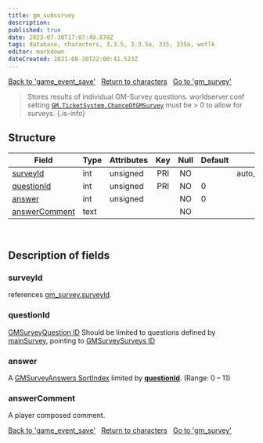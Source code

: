 ```yaml
---
title: gm_subsurvey
description:
published: true
date: 2023-07-30T17:07:49.878Z
tags: database, characters, 3.3.5, 3.3.5a, 335, 335a, wotlk
editor: markdown
dateCreated: 2021-08-30T22:00:41.523Z
---
```


<a href="https://trinitycore.info/en/database/335/characters/game_event_save" class="mt-5 v-btn v-btn--depressed v-btn--flat v-btn--outlined theme--light v-size--default darkblue--text text--lighten-3"><span class="v-btn__content"><i aria-hidden="true" class="v-icon notranslate v-icon--left mdi mdi-arrow-left theme--light"></i><span>Back to 'game_event_save'</span></span></a>&nbsp;&nbsp;&nbsp;<a href="https://trinitycore.info/en/database/335/characters/home" class="mt-5 v-btn v-btn--depressed v-btn--flat v-btn--outlined theme--light v-size--default darkblue--text text--lighten-3"><span class="v-btn__content"><i aria-hidden="true" class="v-icon notranslate v-icon--left mdi mdi-home-outline theme--light"></i><span>Return to characters</span></span></a>&nbsp;&nbsp;&nbsp;<a href="https://trinitycore.info/en/database/335/characters/gm_survey" class="mt-5 v-btn v-btn--depressed v-btn--flat v-btn--outlined theme--light v-size--default darkblue--text text--lighten-3"><span class="v-btn__content"><span>Go to 'gm_survey'</span><i aria-hidden="true" class="v-icon notranslate v-icon--right mdi mdi-arrow-right theme--light"></i></span></a>

> Stores results of individual GM-Survey questions.
> worldserver.conf setting [`GM.TicketSystem.ChanceOfGMSurvey`](https://trinitycore.info/en/files/configuration/home) must be > 0 to allow for surveys.
{.is-info}


## Structure

| Field | Type | Attributes | Key | Null | Default | Extra | Comment |
| --- | --- | --- | :---: | :---: | --- | --- | --- |
| [surveyId](#surveyid) | int | unsigned | PRI | NO |  | auto_increment |  |
| [questionId](#questionid) | int | unsigned | PRI | NO | 0 |  |  |
| [answer](#answer) | int | unsigned |  | NO | 0 |  |  |
| [answerComment](#answercomment) | text |  |  | NO |  |  |  |
&nbsp;
## Description of fields

### surveyId
references [gm_survey.surveyId](../characters/gm_survey#surveyid).
&nbsp;

### questionId
[GMSurveyQuestion ID](/files/DBC/335/gmsurveyquestions#id)
Should be limited to questions defined by [mainSurvey](../characters/gm_survey#mainsurvey), pointing to [GMSurveySurveys ID](/files/DBC/335/gmsurveysurveys#id)
&nbsp;

### answer
A [GMSurveyAnswers SortIndex](/files/DBC/335/gmsurveyanswers#sortindex) limited by [**questionId**](/files/DBC/335/gmsurveyanswers#gmsurveyquestionid).
(Range: 0 – 11)
&nbsp;

### answerComment
A player composed comment.
&nbsp;

<a href="https://trinitycore.info/en/database/335/characters/game_event_save" class="mt-5 v-btn v-btn--depressed v-btn--flat v-btn--outlined theme--light v-size--default darkblue--text text--lighten-3"><span class="v-btn__content"><i aria-hidden="true" class="v-icon notranslate v-icon--left mdi mdi-arrow-left theme--light"></i><span>Back to 'game_event_save'</span></span></a>&nbsp;&nbsp;&nbsp;<a href="https://trinitycore.info/en/database/335/characters/home" class="mt-5 v-btn v-btn--depressed v-btn--flat v-btn--outlined theme--light v-size--default darkblue--text text--lighten-3"><span class="v-btn__content"><i aria-hidden="true" class="v-icon notranslate v-icon--left mdi mdi-home-outline theme--light"></i><span>Return to characters</span></span></a>&nbsp;&nbsp;&nbsp;<a href="https://trinitycore.info/en/database/335/characters/gm_survey" class="mt-5 v-btn v-btn--depressed v-btn--flat v-btn--outlined theme--light v-size--default darkblue--text text--lighten-3"><span class="v-btn__content"><span>Go to 'gm_survey'</span><i aria-hidden="true" class="v-icon notranslate v-icon--right mdi mdi-arrow-right theme--light"></i></span></a>
